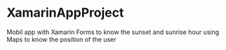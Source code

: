 # XamarinAppProject
Mobil app with Xamarin Forms to know the sunset and sunrise hour using Maps to know the position of the user
